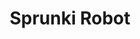 ---
slug: sprunki-robot-2768
title: Sprunki Robot
description: "Sprunki Robot is an exciting online game. Play for free directly in your browser!"
icon: /images/popular_mods/Sprunki Robot.png
url: https://wowtbc.net/sprunkin/sprunki-robot/index.html
previewImage: /images/popular_mods/Sprunki Robot.png
type: popular mods

# SEO配置
seo:
  title: "Sprunki Robot - Play Free Online Game | Fun Browser Games"
  description: "Sprunki Robot - Play this fun online game for free in your browser. No download required!"
  ogImage: "/images/popular_mods/Sprunki Robot.png"
  keywords: "sprunki-robot-2768, online game, browser game, free game, popular mods game, play online"

videoUrls:
  - https://www.youtube.com/embed/example1
  - https://www.youtube.com/embed/example2

whyPlay:
  title: "Why Play Sprunki Robot?"
  items:
    - "Immersive Gameplay: Sprunki Robot offers an engaging and immersive gaming experience that will keep you entertained for hours"
    - "Challenging Levels: Test your skills with increasingly difficult challenges and obstacles"
    - "Beautiful Graphics: Enjoy stunning visuals and smooth animations that bring the game world to life"
    - "Regular Updates: New content and features are added regularly to keep the game fresh and exciting"
    - "Free to Play: Experience all the fun without spending a penny"
    - "Community Features: Connect with other players, share strategies, and compete for high scores"
    - "Cross-Platform: Play on any device with a web browser, no downloads required"

features:
  title: "Key Features of Sprunki Robot"
  image: "/images/popular_mods/Sprunki Robot.png"
  items:
    - "Intuitive Controls: Easy to learn controls make Sprunki Robot accessible for players of all skill levels"
    - "Multiple Game Modes: Enjoy various gameplay options that provide different challenges and experiences"
    - "Character Customization: Personalize your gaming experience with unique characters and items"
    - "Achievement System: Complete special tasks to earn rewards and recognition"
    - "Leaderboards: Compete with players worldwide and see who can achieve the highest scores"

characteristics:
  title: "Game Characteristics"
  image: "/images/popular_mods/Sprunki Robot.png"
  items:
    - "Genre: Popular mods game with elements of strategy and skill"
    - "Difficulty: Suitable for both casual gamers and those seeking a challenge"
    - "Play Time: Quick sessions or extended gameplay, depending on your preference"
    - "Art Style: Vibrant and engaging visuals that enhance the gaming experience"
    - "Sound Design: Immersive audio that complements the gameplay perfectly"

info: "Sprunki Robot is an exciting online game that offers players a unique and engaging gaming experience. With its intuitive controls, stunning visuals, and challenging gameplay, Sprunki Robot provides hours of entertainment for players of all ages and skill levels. Whether you're looking for a quick gaming session during a break or an extended play session, Sprunki Robot delivers an immersive experience that will keep you coming back for more. The game features multiple levels of increasing difficulty, ensuring that players are constantly challenged as they progress. With regular updates adding new content and features, Sprunki Robot remains fresh and exciting, providing endless entertainment options for its growing community of players."

howToPlayIntro: "Welcome to Sprunki Robot! This guide will walk you through the basics and help you master the game. Whether you're a beginner or looking to improve your skills, these tips and instructions will enhance your gaming experience."

howToPlaySteps:
  - title: "Getting Started"
    description: "Begin your Sprunki Robot adventure by familiarizing yourself with the controls. Use your keyboard or mouse to navigate through the game interface. The tutorial will guide you through the basic mechanics and help you understand the objectives."
  - title: "Understanding the Objectives"
    description: "In Sprunki Robot, your main goal is to progress through levels by completing specific objectives. Each level presents unique challenges that require different strategies and approaches."
  - title: "Mastering the Controls"
    description: "Practice using the controls to improve your precision and reaction time. Sprunki Robot requires quick reflexes and strategic thinking to overcome obstacles and defeat opponents."
  - title: "Utilizing Power-ups"
    description: "Collect power-ups throughout the game to enhance your abilities and overcome difficult challenges. Each power-up offers unique advantages that can be crucial for success."
  - title: "Developing Strategies"
    description: "As you progress in Sprunki Robot, develop effective strategies for different scenarios. Analyze patterns, anticipate challenges, and adapt your approach to maximize your performance."

faq:
  title: "Frequently Asked Questions about Sprunki Robot"
  items:
    - question: "Is Sprunki Robot free to play?"
      answer: "Yes, Sprunki Robot is completely free to play directly in your web browser. No downloads or purchases are required to enjoy the full game experience."
    - question: "Can I play Sprunki Robot on mobile devices?"
      answer: "Yes, Sprunki Robot is optimized for both desktop and mobile play. You can enjoy the game on any device with a web browser and internet connection."
    - question: "Are there any in-game purchases?"
      answer: "While Sprunki Robot is free to play, there may be optional in-game purchases available for cosmetic items or additional features that don't affect core gameplay."
    - question: "How often is Sprunki Robot updated?"
      answer: "The developers regularly update Sprunki Robot with new content, features, and improvements based on player feedback and game performance."
    - question: "Can I play Sprunki Robot offline?"
      answer: "Currently, Sprunki Robot requires an internet connection to play as it's a browser-based online game."
    - question: "Is Sprunki Robot suitable for children?"
      answer: "Yes, Sprunki Robot is designed to be family-friendly and suitable for players of all ages."
    - question: "How do I report bugs or issues?"
      answer: "If you encounter any problems while playing Sprunki Robot, you can report them through the game's support page or contact the developers directly through their website."
    - question: "Still Have Questions?"
      answer: "If you have additional questions about Sprunki Robot that aren't covered in this FAQ, please visit our support center or contact our customer service team for assistance."
---